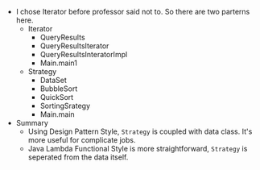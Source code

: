 - I chose Iterator before professor said not to. So there are two parterns here.
  - Iterator
    - QueryResults
    - QueryResultsIterator
    - QueryResultsInteratorImpl
    - Main.main1
  - Strategy
    - DataSet
    - BubbleSort
    - QuickSort
    - SortingSrategy
    - Main.main
- Summary
  - Using Design Pattern Style, ```Strategy``` is coupled with data class. It's more useful for complicate jobs.
  - Java Lambda Functional Style is more straightforward, ```Strategy``` is seperated from the data itself.